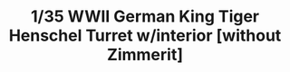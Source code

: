 ---
layout: product
title: "1/35 WWII German King Tiger Henschel Turret w/interior [without Zimmerit]"
price: "7000" 
desc: "Maketa"
img_path: "/assets/img/TAKO2073.jpg"
brand: "N/A"
available: false
special_offer: false
new: false
soon: false
cat: "010000"
subcat: "010200"
subsubcat: "0N/A"
sifra: "TAKO2073"
popular: true
---